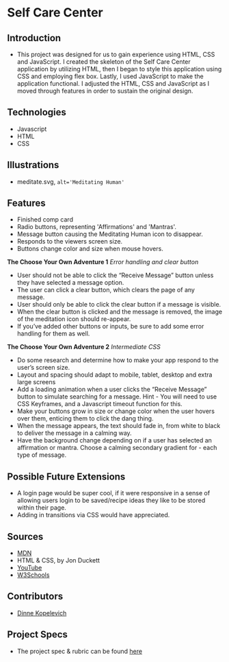# Self Care Center
## Introduction
  - This project was designed for us to gain experience using HTML, CSS and JavaScript. I created the skeleton of the
  Self Care Center application by utilizing HTML, then I began to style this application using CSS and employing
  flex box. Lastly, I used JavaScript to make the application functional. I adjusted the HTML, CSS and JavaScript as
  I moved through features in order to sustain the original design.

## Technologies
  - Javascript
  - HTML
  - CSS


## Illustrations
  - meditate.svg, `alt='Meditating Human'`

## Features
- Finished comp card
- Radio buttons, representing 'Affirmations' and 'Mantras'.
- Message button causing the Meditating Human icon to disappear.
- Responds to the viewers screen size.
- Buttons change color and size when mouse hovers.


**The Choose Your Own Adventure 1**
*Error handling and clear button*
- User should not be able to click the “Receive Message” button unless they have selected a message option.
- The user can click a clear button, which clears the page of any message.
- User should only be able to click the clear button if a message is visible.
- When the clear button is clicked and the message is removed, the image of the meditation icon should re-appear.
- If you’ve added other buttons or inputs, be sure to add some error handling for them as well.

**The Choose Your Own Adventure 2**
*Intermediate CSS*
- Do some research and determine how to make your app respond to the user’s screen size.
- Layout and spacing should adapt to mobile, tablet, desktop and extra large screens
- Add a loading animation when a user clicks the “Receive Message” button to simulate searching for a message. Hint - You will need to use CSS Keyframes, and a Javascript timeout function for this.
- Make your buttons grow in size or change color when the user hovers over them, enticing them to click the dang thing.
- When the message appears, the text should fade in, from white to black to deliver the message in a calming way.
- Have the background change depending on if a user has selected an affirmation or mantra. Choose a calming secondary gradient for - each type of message.

## Possible Future Extensions
  - A login page would be super cool, if it were responsive in a sense of allowing users login to be saved/recipe ideas they like to be stored within their page.
  - Adding in transitions via CSS would have appreciated.

## Sources
  - [MDN](http://developer.mozilla.org/en-US/)
  - HTML & CSS, by Jon Duckett
  - [YouTube](https://www.youtube.com/)
  - [W3Schools](https://www.w3schools.com/)

## Contributors
  - [Dinne Kopelevich](https://github.com/DinneK)


## Project Specs
  - The project spec & rubric can be found [here](https://frontend.turing.edu/projects/module-1/self-care-center.html)
